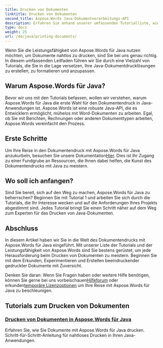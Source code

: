 ```yaml
---
title: Drucken von Dokumenten
linktitle: Drucken von Dokumenten
second_title: Aspose.Words Java-Dokumentverarbeitungs-API
description: Erfahren Sie anhand unserer umfassenden Tutorialliste, wie Sie Dokumente mit Aspose.Words für Java drucken. Erfahren Sie, wie Sie Ihre Java-Dokumentdrucklösungen erstellen, formatieren und anpassen.
type: docs
weight: 25
url: /de/java/printing-documents/
---
```


Wenn Sie die Leistungsfähigkeit von Aspose.Words für Java nutzen möchten, um Dokumente nahtlos zu drucken, sind Sie bei uns genau richtig. In diesem umfassenden Leitfaden führen wir Sie durch eine Vielzahl von Tutorials, die Sie in die Lage versetzen, Ihre Java-Dokumentdrucklösungen zu erstellen, zu formatieren und anzupassen. 

## Warum Aspose.Words für Java?

Bevor wir uns mit den Tutorials befassen, wollen wir verstehen, warum Aspose.Words für Java die erste Wahl für den Dokumentendruck in Java-Anwendungen ist. Aspose.Words ist eine robuste Java-API, die es Entwicklern ermöglicht, mühelos mit Word-Dokumenten zu arbeiten. Egal, ob Sie mit Berichten, Rechnungen oder anderen Dokumenttypen arbeiten, Aspose.Words vereinfacht den Prozess.

## Erste Schritte

 Um Ihre Reise in den Dokumentendruck mit Aspose.Words für Java anzukurbeln, besuchen Sie unsere Dokumentation[Hier](https://reference.aspose.com/words/java/). Dies ist Ihr Zugang zu einer Fundgrube an Ressourcen, die Ihnen dabei helfen, die Kunst des Dokumentendrucks mit Java zu meistern.

## Wo soll ich anfangen?

Sind Sie bereit, sich auf den Weg zu machen, Aspose.Words für Java zu beherrschen? Beginnen Sie mit Tutorial 1 und arbeiten Sie sich durch die Tutorials, die Ihr Interesse wecken und auf die Anforderungen Ihres Projekts abgestimmt sind. Jedes Tutorial bringt Sie einen Schritt näher auf dem Weg zum Experten für das Drucken von Java-Dokumenten.

## Abschluss

In diesem Artikel haben wir Sie in die Welt des Dokumentendrucks mit Aspose.Words für Java eingeführt. Mit unserer Liste der Tutorials und der Leistungsfähigkeit von Aspose.Words sind Sie bestens gerüstet, um jede Herausforderung beim Drucken von Dokumenten zu meistern. Beginnen Sie mit dem Erkunden, Experimentieren und Erstellen beeindruckender gedruckter Dokumente mit Zuversicht.

 Denken Sie daran: Wenn Sie Fragen haben oder weitere Hilfe benötigen, können Sie gerne bei uns vorbeischauen[Hilfeforum](https://forum.aspose.com/) oder erkunden[temporäre Lizenzoptionen](https://purchase.aspose.com/temporary-license/) um Ihre Reise mit Aspose.Words für Java zu beschleunigen.

## Tutorials zum Drucken von Dokumenten
### [Drucken von Dokumenten in Aspose.Words für Java](./printing-documents/)
Erfahren Sie, wie Sie Dokumente mit Aspose.Words für Java drucken. Schritt-für-Schritt-Anleitung für nahtloses Drucken in Ihren Java-Anwendungen.